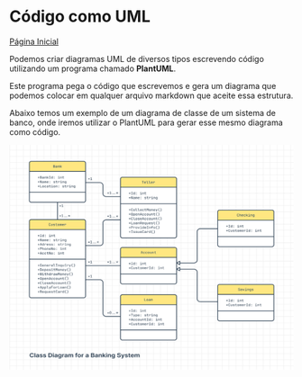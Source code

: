 # Código como UML

[Página Inicial](../Home.md)



Podemos criar diagramas UML de diversos tipos escrevendo código utilizando um programa chamado **PlantUML**.

Este programa pega o código que escrevemos e gera um diagrama que podemos colocar em qualquer arquivo markdown que aceite essa estrutura.

Abaixo temos um exemplo de um diagrama de classe de um sistema de banco, onde iremos utilizar o PlantUML para gerar esse mesmo diagrama como código.

<img src="../../assets/images/umlexample.png" width="600" height="400" >